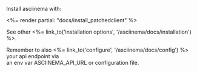 Install asciinema with:

<%= render partial: "docs/install_patchedclient" %>

See other <%= link_to('installation options', '/asciinema/docs/installation') %>.

Remember to also <%= link_to('configure', '/asciinema/docs/config') %> your api endpoint via <br/>an env var ASCIINEMA_API_URL or configuration file.
